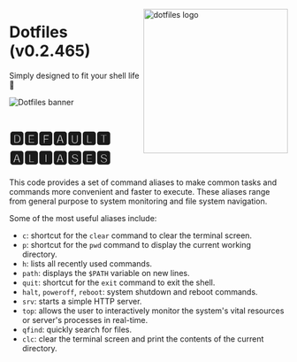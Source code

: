 <!-- markdownlint-disable MD033 MD041 -->

<img src="https://kura.pro/dotfiles/v2/images/logos/dotfiles.svg"
alt="dotfiles logo" width="261" align="right" />

<!-- markdownlint-enable MD033 MD041 -->

# Dotfiles (v0.2.465)

Simply designed to fit your shell life 🐚

![Dotfiles banner][banner]

# 🅳🅴🅵🅰🆄🅻🆃 🅰🅻🅸🅰🆂🅴🆂

This code provides a set of command aliases to make common tasks and
commands more convenient and faster to execute. These aliases range from
general purpose to system monitoring and file system navigation.

Some of the most useful aliases include:

- `c`: shortcut for the `clear` command to clear the terminal screen.
- `p`: shortcut for the `pwd` command to display the current working
  directory.
- `h`: lists all recently used commands.
- `path`: displays the `$PATH` variable on new lines.
- `quit`: shortcut for the `exit` command to exit the shell.
- `halt`, `poweroff`, `reboot`: system shutdown and reboot commands.
- `srv`: starts a simple HTTP server.
- `top`: allows the user to interactively monitor the system's vital
  resources or server's processes in real-time.
- `qfind`: quickly search for files.
- `clc`: clear the terminal screen and print the contents of the current
  directory.

[banner]: https://kura.pro/dotfiles/v2/images/titles/title-dotfiles.svg
